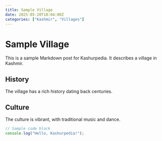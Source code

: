 ```yaml
---
title: Sample Village
date: 2025-05-20T10:04:00Z
categories: ["Kashmir", "Villages"]
---
```

# Sample Village

This is a sample Markdown post for Kashurpedia. It describes a village in Kashmir.

## History
The village has a rich history dating back centuries.

## Culture
The culture is vibrant, with traditional music and dance.

```javascript
// Sample code block
console.log("Hello, Kashurpedia!");
